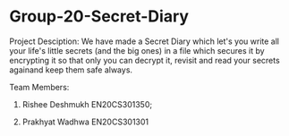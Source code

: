 # Group-20-Secret-Diary

Project Desciption:
We have made a Secret Diary which let's you write all your life's little secrets (and the big ones) in a file which secures it by encrypting it so that only you can decrypt it, revisit and read your secrets againand keep them safe always.

Team Members:  

1. Rishee Deshmukh EN20CS301350;

2. Prakhyat Wadhwa EN20CS301301

